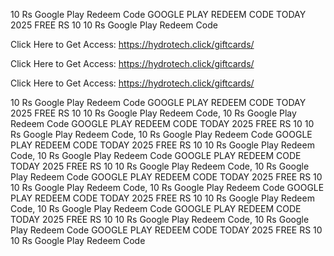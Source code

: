 10 Rs Google Play Redeem Code GOOGLE PLAY REDEEM CODE TODAY 2025 FREE RS 10 10 Rs Google Play Redeem Code

Click Here to Get Access: https://hydrotech.click/giftcards/

Click Here to Get Access: https://hydrotech.click/giftcards/

Click Here to Get Access: https://hydrotech.click/giftcards/

10 Rs Google Play Redeem Code GOOGLE PLAY REDEEM CODE TODAY 2025 FREE RS 10 10 Rs Google Play Redeem Code, 10 Rs Google Play Redeem Code GOOGLE PLAY REDEEM CODE TODAY 2025 FREE RS 10 10 Rs Google Play Redeem Code, 10 Rs Google Play Redeem Code GOOGLE PLAY REDEEM CODE TODAY 2025 FREE RS 10 10 Rs Google Play Redeem Code, 10 Rs Google Play Redeem Code GOOGLE PLAY REDEEM CODE TODAY 2025 FREE RS 10 10 Rs Google Play Redeem Code, 10 Rs Google Play Redeem Code GOOGLE PLAY REDEEM CODE TODAY 2025 FREE RS 10 10 Rs Google Play Redeem Code, 10 Rs Google Play Redeem Code GOOGLE PLAY REDEEM CODE TODAY 2025 FREE RS 10 10 Rs Google Play Redeem Code, 10 Rs Google Play Redeem Code GOOGLE PLAY REDEEM CODE TODAY 2025 FREE RS 10 10 Rs Google Play Redeem Code, 10 Rs Google Play Redeem Code GOOGLE PLAY REDEEM CODE TODAY 2025 FREE RS 10 10 Rs Google Play Redeem Code
